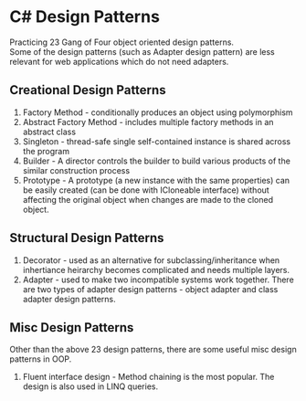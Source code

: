 # C# Design Patterns  
Practicing 23 Gang of Four object oriented design patterns.   
Some of the design patterns (such as Adapter design pattern) are less relevant for web applications which do not need adapters.         
## Creational Design Patterns   
1. Factory Method  - conditionally produces an object using polymorphism   
2. Abstract Factory Method - includes multiple factory methods in an abstract class  
3. Singleton - thread-safe single self-contained instance is shared across the program  
4. Builder - A director controls the builder to build various products of the similar construction process  
5. Prototype - A prototype (a new instance with the same properties) can be easily created (can be done with ICloneable interface) without affecting the original object when changes are made to the cloned object.   

## Structural Design Patterns  
1. Decorator - used as an alternative for subclassing/inheritance when inhertiance heirarchy becomes complicated and needs multiple layers.   
2. Adapter - used to make two incompatible systems work together. There are two types of adapter design patterns - object adapter and class adapter design patterns.   

## Misc Design Patterns  
Other than the above 23 design patterns, there are some useful misc design patterns in OOP.  
1. Fluent interface design - Method chaining is the most popular. The design is also used in LINQ queries.  
